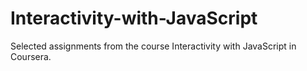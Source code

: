 # Interactivity-with-JavaScript
Selected assignments from the course Interactivity with JavaScript in Coursera.
